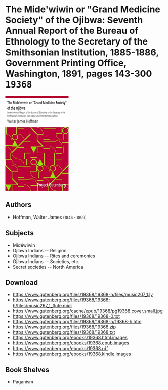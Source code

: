 # The Mide'wiwin or "Grand Medicine Society" of the Ojibwa: Seventh Annual Report of the Bureau of Ethnology to the Secretary of the Smithsonian Institution, 1885-1886, Government Printing Office, Washington, 1891, pages 143-300 <kbd>19368</kbd>

![](./cover.medium.jpg "")

## Authors


 - Hoffman, Walter James <small>(1846 - 1899)</small>

## Subjects


 - Midéwiwin
 - Ojibwa Indians -- Religion
 - Ojibwa Indians -- Rites and ceremonies
 - Ojibwa Indians -- Societies, etc.
 - Secret societies -- North America

## Download


 - https://www.gutenberg.org/files/19368/19368-h/files/music207_1.ly
 - https://www.gutenberg.org/files/19368/19368-h/files/music267_1_flute.midi
 - https://www.gutenberg.org/cache/epub/19368/pg19368.cover.small.jpg
 - https://www.gutenberg.org/files/19368/19368-0.txt
 - https://www.gutenberg.org/files/19368/19368-h/19368-h.htm
 - https://www.gutenberg.org/files/19368/19368.zip
 - https://www.gutenberg.org/files/19368/19368.txt
 - https://www.gutenberg.org/ebooks/19368.html.images
 - https://www.gutenberg.org/ebooks/19368.epub.images
 - https://www.gutenberg.org/ebooks/19368.rdf
 - https://www.gutenberg.org/ebooks/19368.kindle.images

## Book Shelves


 - Paganism
